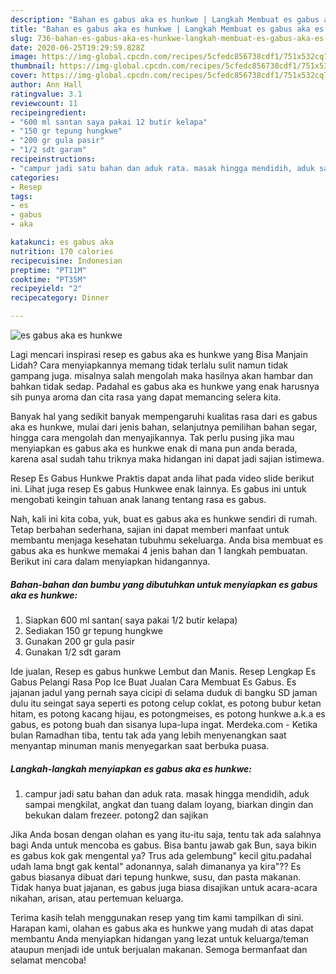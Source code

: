 ```yaml
---
description: "Bahan es gabus aka es hunkwe | Langkah Membuat es gabus aka es hunkwe Yang Bisa Manjain Lidah"
title: "Bahan es gabus aka es hunkwe | Langkah Membuat es gabus aka es hunkwe Yang Bisa Manjain Lidah"
slug: 736-bahan-es-gabus-aka-es-hunkwe-langkah-membuat-es-gabus-aka-es-hunkwe-yang-bisa-manjain-lidah
date: 2020-06-25T19:29:59.828Z
image: https://img-global.cpcdn.com/recipes/5cfedc856738cdf1/751x532cq70/es-gabus-aka-es-hunkwe-foto-resep-utama.jpg
thumbnail: https://img-global.cpcdn.com/recipes/5cfedc856738cdf1/751x532cq70/es-gabus-aka-es-hunkwe-foto-resep-utama.jpg
cover: https://img-global.cpcdn.com/recipes/5cfedc856738cdf1/751x532cq70/es-gabus-aka-es-hunkwe-foto-resep-utama.jpg
author: Ann Hall
ratingvalue: 3.1
reviewcount: 11
recipeingredient:
- "600 ml santan saya pakai 12 butir kelapa"
- "150 gr tepung hungkwe"
- "200 gr gula pasir"
- "1/2 sdt garam"
recipeinstructions:
- "campur jadi satu bahan dan aduk rata. masak hingga mendidih, aduk sampai mengkilat, angkat dan tuang dalam loyang, biarkan dingin dan bekukan dalam frezeer. potong2 dan sajikan"
categories:
- Resep
tags:
- es
- gabus
- aka

katakunci: es gabus aka 
nutrition: 170 calories
recipecuisine: Indonesian
preptime: "PT11M"
cooktime: "PT35M"
recipeyield: "2"
recipecategory: Dinner

---
```



![es gabus aka es hunkwe](https://img-global.cpcdn.com/recipes/5cfedc856738cdf1/751x532cq70/es-gabus-aka-es-hunkwe-foto-resep-utama.jpg)

Lagi mencari inspirasi resep es gabus aka es hunkwe yang Bisa Manjain Lidah? Cara menyiapkannya memang tidak terlalu sulit namun tidak gampang juga. misalnya salah mengolah maka hasilnya akan hambar dan bahkan tidak sedap. Padahal es gabus aka es hunkwe yang enak harusnya sih punya aroma dan cita rasa yang dapat memancing selera kita.

Banyak hal yang sedikit banyak mempengaruhi kualitas rasa dari es gabus aka es hunkwe, mulai dari jenis bahan, selanjutnya pemilihan bahan segar, hingga cara mengolah dan menyajikannya. Tak perlu pusing jika mau menyiapkan es gabus aka es hunkwe enak di mana pun anda berada, karena asal sudah tahu triknya maka hidangan ini dapat jadi sajian istimewa.

Resep Es Gabus Hunkwe Praktis dapat anda lihat pada video slide berikut ini. Lihat juga resep Es gabus Hunkwee enak lainnya. Es gabus ini untuk mengobati keingin tahuan anak lanang tentang rasa es gabus.


Nah, kali ini kita coba, yuk, buat es gabus aka es hunkwe sendiri di rumah. Tetap berbahan sederhana, sajian ini dapat memberi manfaat untuk membantu menjaga kesehatan tubuhmu sekeluarga. Anda bisa membuat es gabus aka es hunkwe memakai 4 jenis bahan dan 1 langkah pembuatan. Berikut ini cara dalam menyiapkan hidangannya.

<!--inarticleads1-->

##### Bahan-bahan dan bumbu yang dibutuhkan untuk menyiapkan es gabus aka es hunkwe:

1. Siapkan 600 ml santan( saya pakai 1/2 butir kelapa)
1. Sediakan 150 gr tepung hungkwe
1. Gunakan 200 gr gula pasir
1. Gunakan 1/2 sdt garam


Ide jualan, Resep es gabus hunkwe Lembut dan Manis. Resep Lengkap Es Gabus Pelangi Rasa Pop Ice Buat Jualan Cara Membuat Es Gabus. Es jajanan jadul yang pernah saya cicipi di selama duduk di bangku SD jaman dulu itu seingat saya seperti es potong celup coklat, es potong bubur ketan hitam, es potong kacang hijau, es potongmeises, es potong hunkwe a.k.a es gabus, es potong buah dan sisanya lupa-lupa ingat. Merdeka.com - Ketika bulan Ramadhan tiba, tentu tak ada yang lebih menyenangkan saat menyantap minuman manis menyegarkan saat berbuka puasa. 

<!--inarticleads2-->

##### Langkah-langkah menyiapkan es gabus aka es hunkwe:

1. campur jadi satu bahan dan aduk rata. masak hingga mendidih, aduk sampai mengkilat, angkat dan tuang dalam loyang, biarkan dingin dan bekukan dalam frezeer. potong2 dan sajikan


Jika Anda bosan dengan olahan es yang itu-itu saja, tentu tak ada salahnya bagi Anda untuk mencoba es gabus. Bisa bantu jawab gak Bun, saya bikin es gabus kok gak mengental ya? Trus ada gelembung&#34; kecil gitu.padahal udah lama bngt gak kental&#34; adonannya, salah dimananya ya kira&#34;?? Es gabus biasanya dibuat dari tepung hunkwe, susu, dan pasta makanan. Tidak hanya buat jajanan, es gabus juga biasa disajikan untuk acara-acara nikahan, arisan, atau pertemuan keluarga. 

Terima kasih telah menggunakan resep yang tim kami tampilkan di sini. Harapan kami, olahan es gabus aka es hunkwe yang mudah di atas dapat membantu Anda menyiapkan hidangan yang lezat untuk keluarga/teman ataupun menjadi ide untuk berjualan makanan. Semoga bermanfaat dan selamat mencoba!
